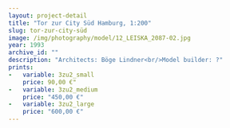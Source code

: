 ```yaml
---
layout: project-detail
title: "Tor zur City Süd Hamburg, 1:200"
slug: tor-zur-city-süd
image: /img/photography/model/12_LEISKA_2087-02.jpg
year: 1993
archive_id: ""
description: "Architects: Böge Lindner<br/>Model builder: ?"
prints: 
-   variable: 3zu2_small
    price: 90,00 €"
-   variable: 3zu2_medium
    price: "450,00 €"
-   variable: 3zu2_large
    price: "600,00 €"
---
```

